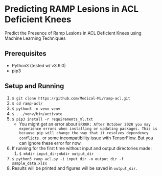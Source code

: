 # Predicting RAMP Lesions in ACL Deficient Knees
Predict the Presence of Ramp Lesions in ACL Deficient Knees using Machine Learning Techniques

## Prerequisites
  - Python3 (tested w/ v3.9.0)
  - pip3

## Setup and Running 
1. `$ git clone https://github.com/Medical-ML/ramp-acl.git`
1. `$ cd ramp-acl/`
1. `$ python3 -m venv venv`
1. `$ . ./venv/bin/activate`
1. `$ pip3 install -r requirements_ml.txt`
    - You might get an error about `ERROR: After October 2020 you may experience errors when installing or updating packages. This is because pip will change the way that it resolves dependency conflicts.` or some incompatibility issue with TensorFlow. But you can ignore these error for now.
1. If running for the first time without input and output directories made: 
    1. `$ mkdir input_dir;mkdir output_dir`
1. `$ python3 ramp_acl.py -i input_dir -o output_dir -f sample_data.xlsx`
1. Results will be printed and figures will be saved in `output_dir`.  
